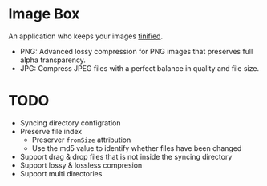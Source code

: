 # Image Box

An application who keeps your images [tinified](https://tinypng.com/).

- PNG: Advanced lossy compression for PNG images that preserves full alpha transparency.
- JPG: Compress JPEG files with a perfect balance in quality and file size.

# TODO

- Syncing directory configration
- Preserve file index
    * Preserver `fromSize` attribution
    * Use the md5 value to identify whether files have been changed
- Support drag & drop files that is not inside the syncing directory
- Support lossy & lossless compresion
- Supoort multi directories